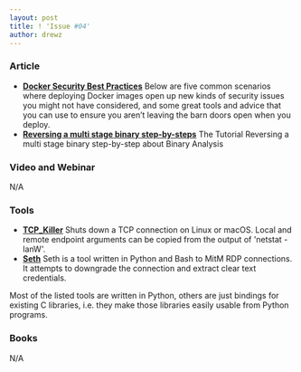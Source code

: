 ```yaml
---
layout: post
title: ! 'Issue #04'
author: drewz
---
```


### Article
- [**Docker Security Best Practices**](https://blog.sqreen.io/docker-security/) Below are five common scenarios where deploying Docker images open up new kinds of security issues you might not have considered, and some great tools and advice that you can use to ensure you aren’t leaving the barn doors open when you deploy.
- [**Reversing a multi stage binary step-by-steps**](https://0x00sec.org/t/tutorial-reversing-a-multi-stage-binary-step-by-step/2692) The Tutorial Reversing a multi stage binary step-by-step about Binary Analysis 


### Video and Webinar
N/A


### Tools

- [**TCP_Killer**](https://github.com/google/tcp_killer) Shuts down a TCP connection on Linux or macOS. Local and remote endpoint arguments can be copied from the output of 'netstat -lanW'.
- [**Seth**](https://github.com/SySS-Research/Seth) Seth is a tool written in Python and Bash to MitM RDP connections. It attempts to downgrade the connection and extract clear text credentials.

Most of the listed tools are written in Python, others are just bindings for existing C libraries, i.e. they make those libraries easily usable from Python programs.

### Books
N/A
